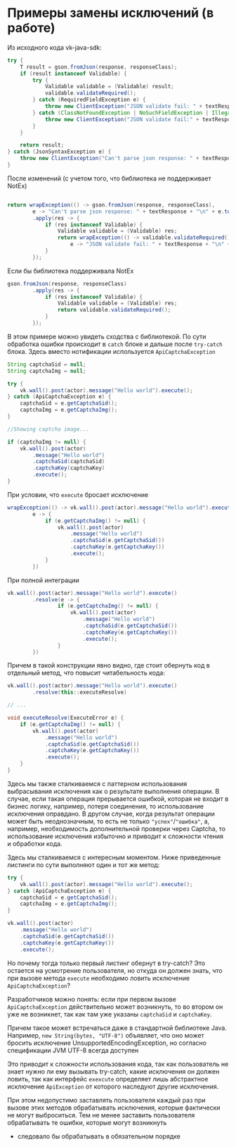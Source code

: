 # Примеры замены исключений (в работе)


Из исходного кода vk-java-sdk:
```java
try {
    T result = gson.fromJson(response, responseClass);
    if (result instanceof Validable) {
        try {
            Validable validable = (Validable) result;
            validable.validateRequired();
        } catch (RequiredFieldException e) {
            throw new ClientException("JSON validate fail: " + textResponse + "\n" + e.toString());
        } catch (ClassNotFoundException | NoSuchFieldException | IllegalAccessException e) {
            throw new ClientException("JSON validate fail:" + textResponse + e.toString());
        }
    }

    return result;
} catch (JsonSyntaxException e) {
    throw new ClientException("Can't parse json response: " + textResponse + "\n" + e.toString());
}
```
После изменений (с учетом того, что библиотека не поддерживает NotEx)
```java

return wrapException(() -> gson.fromJson(response, responseClass), 
        e -> "Can't parse json response: " + textResponse + "\n" + e.toString())
        .apply(res -> {
            if (res instanceof Validable) {
                Validable validable = (Validable) res;
                return wrapException(() -> validable.validateRequired(), 
                    e -> "JSON validate fail: " + textResponse + "\n" + e.toString())
            }
        });
```

Если бы библиотека поддерживала NotEx

```java
gson.fromJson(response, responseClass)
        .apply(res -> {
            if (res instanceof Validable) {
                Validable validable = (Validable) res;
                return validable.validateRequired();
            }
        });
```

В этом примере можно увидеть сходства с библиотекой. По сути обработка ошибки происходит в `catch` блоке и 
дальше после `try-catch` блока. Здесь вместо нотификации используется `ApiCaptchaException`

```java
String captchaSid = null;
String captchaImg = null;

try {
    vk.wall().post(actor).message("Hello world").execute();
} catch (ApiCaptchaException e) {
    captchaSid = e.getCaptchaSid();
    captchaImg = e.getCaptchaImg();
}

//Showing captcha image...

if (captchaImg != null) {
    vk.wall().post(actor)
        .message("Hello world")
        .captchaSid(captchaSid)
        .captchaKey(captchaKey)
        .execute();
}
```
При условии, что `execute` бросает исключение

```java
wrapException(() -> vk.wall().post(actor).message("Hello world").execute(),
        e -> {
            if (e.getCaptchaImg() != null) {
                vk.wall().post(actor)
                    .message("Hello world")
                    .captchaSid(e.getCaptchaSid())
                    .captchaKey(e.getCaptchaKey())
                    .execute();
            }
        })
```

При полной интеграции

```java
vk.wall().post(actor).message("Hello world").execute()
        .resolve(e -> {
                if (e.getCaptchaImg() != null) {
                    vk.wall().post(actor)
                        .message("Hello world")
                        .captchaSid(e.getCaptchaSid())
                        .captchaKey(e.getCaptchaKey())
                        .execute();
                }
        })
```

Причем в такой конструкции явно видно, где стоит обернуть код в отдельный метод, что
повысит читабельность кода:

```java
vk.wall().post(actor).message("Hello world").execute()
        .resolve(this::executeResolve)

// ...

void executeResolve(ExecuteError e) {
    if (e.getCaptchaImg() != null) {
        vk.wall().post(actor)
            .message("Hello world")
            .captchaSid(e.getCaptchaSid())
            .captchaKey(e.getCaptchaKey())
            .execute();
    }
}
```

Здесь мы также сталкиваемся с паттерном использования выбрасывания исключения как
о результате выполнения операции. В случае, если такая операция прерывается ошибкой,
которая не входит в бизнес логику, например, потеря соединения, то использование исключения
оправдано. В другом случае, когда результат операции может быть неоднозначным, то есть не только
`"успех"`/`"ошибка"`, а, например, необходимость дополнительной проверки через Captcha, то
использование исключения избыточно и приводит к сложности чтения и обработки кода.

Здесь мы сталкиваемся с интересным моментом. Ниже приведенные листинги по сути выполняют один и тот же метод:

```java
try {
    vk.wall().post(actor).message("Hello world").execute();
} catch (ApiCaptchaException e) {
    captchaSid = e.getCaptchaSid();
    captchaImg = e.getCaptchaImg();
}
```

```java
vk.wall().post(actor)
    .message("Hello world")
    .captchaSid(e.getCaptchaSid())
    .captchaKey(e.getCaptchaKey())
    .execute();
```


Но почему тогда только первый листинг обернут в try-catch? Это остается на усмотрение пользователя, но откуда
он должен знать, что при вызове метода `execute` необходимо ловить исключение `ApiCaptchaException`?

Разработчиков можно понять: если при первом вызове `ApiCaptchaException` действительно может возникнуть,
то во втором он уже не возникнет, так как там уже указаны `captchaSid` и `captchaKey`.

Причем такое может встречаться даже в стандартной библиотеке Java. Например, `new String(bytes, "UTF-8")`
объявляет, что оно может бросить исключение UnsupportedEncodingException, но согласно спецификации 
JVM UTF-8 всегда доступен 

Это приводит к сложности использования кода, так как пользователь не знает нужно ли ему вызывать try-catch, какие
исключения он должен ловить, так как интерфейс `exexcute` определяет лишь абстрактное исключение `ApiException` от 
которого наследуют другие исключения.

При этом недопустимо заставлять пользователя каждый раз при вызове этих методов обрабатывать исключения, которые
фактически не могут выброситься. Тем не менее заставить пользователя обрабатывать те ошибки, которые могут возникнуть 
- следовало бы обрабатывать в обязательном порядке